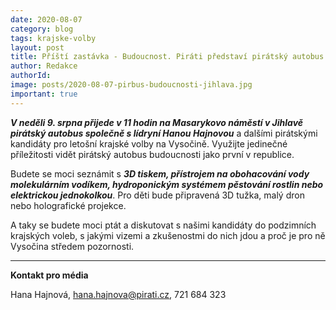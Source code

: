 ```yaml
---
date: 2020-08-07
category: blog
tags: krajske-volby
layout: post
title: Příští zastávka - Budoucnost. Piráti představí pirátský autobus budoucnosti tuto neděli v Jihlavě
author: Redakce
authorId: 
image: posts/2020-08-07-pirbus-budoucnosti-jihlava.jpg
important: true
---
```


***V neděli 9. srpna přijede v 11 hodin na Masarykovo náměstí v Jihlavě pirátský autobus společně s lídryní Hanou Hajnovou*** a dalšími pirátskými kandidáty pro letošní krajské volby na Vysočině. Využijte jedinečné příležitosti vidět pirátský autobus budoucnosti jako první v republice.  

Budete se moci seznámit s ***3D tiskem, přístrojem na obohacování vody molekulárním vodíkem, hydroponickým systémem pěstování rostlin nebo elektrickou jednokolkou***. Pro děti bude připravená 3D tužka, malý dron nebo holografické projekce. 

A taky se budete moci ptát a diskutovat s našimi kandidáty do podzimních krajských voleb, s jakými vizemi a zkušenostmi do nich jdou a proč je pro ně Vysočina středem pozornosti.

---

**Kontakt pro média**

Hana Hajnová, <hana.hajnova@pirati.cz>, 721 684 323
